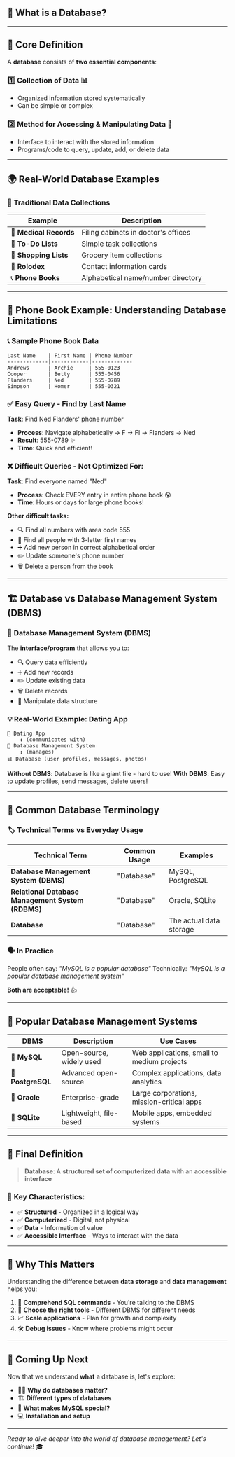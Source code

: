 ## 🤔 What is a Database?

---

## 🎯 Core Definition

A **database** consists of **two essential components**:

### 1️⃣ **Collection of Data** 📊
- Organized information stored systematically
- Can be simple or complex

### 2️⃣ **Method for Accessing & Manipulating Data** 🔧
- Interface to interact with the stored information
- Programs/code to query, update, add, or delete data

---

## 🌍 Real-World Database Examples

### 📁 **Traditional Data Collections**
| Example | Description |
|---------|-------------|
| 🏥 **Medical Records** | Filing cabinets in doctor's offices |
| 📝 **To-Do Lists** | Simple task collections |
| 🛒 **Shopping Lists** | Grocery item collections |
| 📇 **Rolodex** | Contact information cards |
| 📞 **Phone Books** | Alphabetical name/number directory |

---

## 📖 Phone Book Example: Understanding Database Limitations

### 📞 **Sample Phone Book Data**
```
Last Name    | First Name | Phone Number
-------------|------------|-------------
Andrews      | Archie     | 555-0123
Cooper       | Betty      | 555-0456
Flanders     | Ned        | 555-0789
Simpson      | Homer      | 555-0321
```

### ✅ **Easy Query** - Find by Last Name
**Task**: Find Ned Flanders' phone number
- **Process**: Navigate alphabetically → F → Fl → Flanders → Ned
- **Result**: 555-0789 ✨
- **Time**: Quick and efficient!

### ❌ **Difficult Queries** - Not Optimized For:
**Task**: Find everyone named "Ned"
- **Process**: Check EVERY entry in entire phone book 😰
- **Time**: Hours or days for large phone books!

**Other difficult tasks:**
- 🔍 Find all numbers with area code 555
- 📏 Find all people with 3-letter first names
- ➕ Add new person in correct alphabetical order
- ✏️ Update someone's phone number
- 🗑️ Delete a person from the book

---

## 🏗️ Database vs Database Management System (DBMS)

### 🔧 **Database Management System (DBMS)**
The **interface/program** that allows you to:
- 🔍 Query data efficiently
- ➕ Add new records
- ✏️ Update existing data
- 🗑️ Delete records
- 🔄 Manipulate data structure

### 💡 **Real-World Example: Dating App**

```
📱 Dating App
    ↕️ (communicates with)
🔧 Database Management System
    ↕️ (manages)
📊 Database (user profiles, messages, photos)
```

**Without DBMS**: Database is like a giant file - hard to use!
**With DBMS**: Easy to update profiles, send messages, delete users!

---

## 📝 Common Database Terminology

### 🏷️ **Technical Terms vs Everyday Usage**

| Technical Term | Common Usage | Examples |
|----------------|--------------|----------|
| **Database Management System (DBMS)** | "Database" | MySQL, PostgreSQL |
| **Relational Database Management System (RDBMS)** | "Database" | Oracle, SQLite |
| **Database** | "Database" | The actual data storage |

### 🗣️ **In Practice**
People often say: *"MySQL is a popular database"*
Technically: *"MySQL is a popular database management system"*

**Both are acceptable!** 👍

---

## 🌟 Popular Database Management Systems

| DBMS | Description | Use Cases |
|------|-------------|-----------|
| 🐬 **MySQL** | Open-source, widely used | Web applications, small to medium projects |
| 🐘 **PostgreSQL** | Advanced open-source | Complex applications, data analytics |
| 🏢 **Oracle** | Enterprise-grade | Large corporations, mission-critical apps |
| 📱 **SQLite** | Lightweight, file-based | Mobile apps, embedded systems |

---

## 🎯 Final Definition

> **Database**: A **structured set of computerized data** with an **accessible interface**

### 🔑 **Key Characteristics:**
- ✅ **Structured** - Organized in a logical way
- ✅ **Computerized** - Digital, not physical
- ✅ **Data** - Information of value
- ✅ **Accessible Interface** - Ways to interact with the data

---

## 🚀 Why This Matters

Understanding the difference between **data storage** and **data management** helps you:

1. 🧠 **Comprehend SQL commands** - You're talking to the DBMS
2. 🔧 **Choose the right tools** - Different DBMS for different needs
3. 📈 **Scale applications** - Plan for growth and complexity
4. 🛠️ **Debug issues** - Know where problems might occur

---

## 🔮 Coming Up Next

Now that we understand **what** a database is, let's explore:
- 🤷‍♂️ **Why do databases matter?**
- 🏗️ **Different types of databases**
- 🐬 **What makes MySQL special?**
- 💻 **Installation and setup**

---

*Ready to dive deeper into the world of database management? Let's continue!* 🎓
